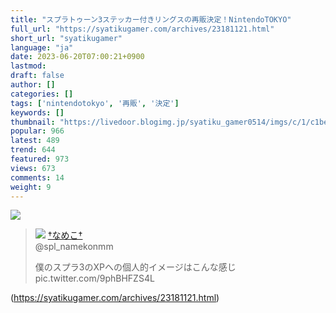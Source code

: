 ```yaml
---
title: "スプラトゥーン3ステッカー付きリングスの再販決定！NintendoTOKYO"
full_url: "https://syatikugamer.com/archives/23181121.html"
short_url: "syatikugamer"
language: "ja"
date: 2023-06-20T07:00:21+0900
lastmod: 
draft: false
author: []
categories: []
tags: ['nintendotokyo', '再販', '決定']
keywords: []
thumbnail: "https://livedoor.blogimg.jp/syatiku_gamer0514/imgs/c/1/c1be05d0.jpg"
popular: 966
latest: 489
trend: 644
featured: 973
views: 673
comments: 14
weight: 9
---
```


![](https://livedoor.blogimg.jp/syatiku_gamer0514/imgs/c/1/c1be05d0.jpg)

<blockquote id='twibodybVTsxM4JfP'> <p> <img src='https://livedoor.blogimg.jp/syatiku_gamer0514/imgs/c/e/ceaf1392.jpg'> <a href='https://twitter.com/spl_namekonmm/status/1668521423672061952' target='_blank'>†なめこ† </a><br> @spl_namekonmm </p> <p id='twitextbVTsxM4JfP'> 僕のスプラ3のXPへの個人的イメージはこんな感じ pic.twitter.com/9phBHFZS4L </p> </blockquote> 

(https://syatikugamer.com/archives/23181121.html)
